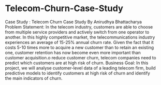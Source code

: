 # Telecom-Churn-Case-Study
Case Study : Telecom Churn Case Study By Anirudhya Bhattacharya  Problem Statement: In the telecom industry, customers are able to choose from multiple service providers and actively switch from one operator to another. In this highly competitive market, the telecommunications industry experiences an average of 15-25% annual churn rate. Given the fact that it costs 5-10 times more to acquire a new customer than to retain an existing one, customer retention has now become even more important than customer acquisition.o reduce customer churn, telecom companies need to predict which customers are at high risk of churn.  Business Goal: In this project, we will analyse customer-level data of a leading telecom firm, build predictive models to identify customers at high risk of churn and identify the main indicators of churn.
